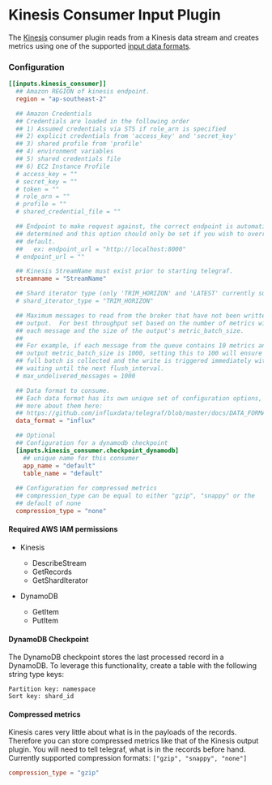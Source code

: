 # Kinesis Consumer Input Plugin

The [Kinesis][kinesis] consumer plugin reads from a Kinesis data stream
and creates metrics using one of the supported [input data formats][].


### Configuration

```toml
[[inputs.kinesis_consumer]]
  ## Amazon REGION of kinesis endpoint.
  region = "ap-southeast-2"

  ## Amazon Credentials
  ## Credentials are loaded in the following order
  ## 1) Assumed credentials via STS if role_arn is specified
  ## 2) explicit credentials from 'access_key' and 'secret_key'
  ## 3) shared profile from 'profile'
  ## 4) environment variables
  ## 5) shared credentials file
  ## 6) EC2 Instance Profile
  # access_key = ""
  # secret_key = ""
  # token = ""
  # role_arn = ""
  # profile = ""
  # shared_credential_file = ""

  ## Endpoint to make request against, the correct endpoint is automatically
  ## determined and this option should only be set if you wish to override the
  ## default.
  ##   ex: endpoint_url = "http://localhost:8000"
  # endpoint_url = ""

  ## Kinesis StreamName must exist prior to starting telegraf.
  streamname = "StreamName"

  ## Shard iterator type (only 'TRIM_HORIZON' and 'LATEST' currently supported)
  # shard_iterator_type = "TRIM_HORIZON"

  ## Maximum messages to read from the broker that have not been written by an
  ## output.  For best throughput set based on the number of metrics within
  ## each message and the size of the output's metric_batch_size.
  ##
  ## For example, if each message from the queue contains 10 metrics and the
  ## output metric_batch_size is 1000, setting this to 100 will ensure that a
  ## full batch is collected and the write is triggered immediately without
  ## waiting until the next flush_interval.
  # max_undelivered_messages = 1000

  ## Data format to consume.
  ## Each data format has its own unique set of configuration options, read
  ## more about them here:
  ## https://github.com/influxdata/telegraf/blob/master/docs/DATA_FORMATS_INPUT.md
  data_format = "influx"

  ## Optional
  ## Configuration for a dynamodb checkpoint
  [inputs.kinesis_consumer.checkpoint_dynamodb]
    ## unique name for this consumer
    app_name = "default"
    table_name = "default"
  
  ## Configuration for compressed metrics
  ## compression_type can be equal to either "gzip", "snappy" or the
  ## default of none
  compression_type = "none"
```


#### Required AWS IAM permissions

- Kinesis
  - DescribeStream
  - GetRecords
  - GetShardIterator

- DynamoDB
  - GetItem
  - PutItem

#### DynamoDB Checkpoint

The DynamoDB checkpoint stores the last processed record in a DynamoDB. To leverage
this functionality, create a table with the following string type keys:

```none
Partition key: namespace
Sort key: shard_id
```

#### Compressed metrics

Kinesis cares very little about what is in the payloads of the records. Therefore you can store compressed metrics like that of the Kinesis output plugin.
You will need to tell telegraf, what is in the records before hand.
Currently supported compression formats: `["gzip", "snappy", "none"]`

```toml
compression_type = "gzip"
```

[kinesis]: https://aws.amazon.com/kinesis/
[input data formats]: /docs/DATA_FORMATS_INPUT.md
